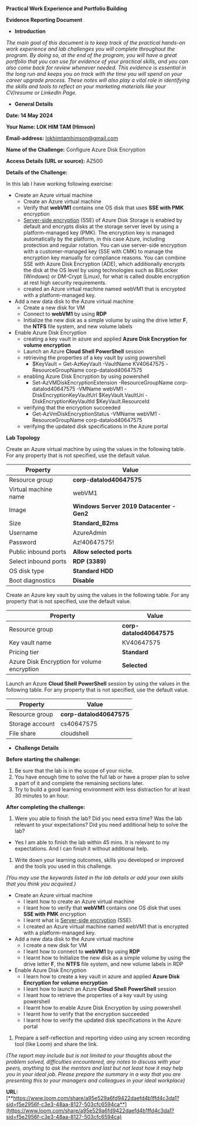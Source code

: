 **Practical Work Experience and Portfolio Building**

**Evidence Reporting Document**

- **Introduction**

_The main goal of this document is to keep track of the practical hands-on work experience and lab challenges you will complete throughout the program. By doing so, at the end of the program, you will have a great portfolio that you can use for evidence of your practical skills, and you can also come back for review whenever needed. This evidence is essential in the long run and keeps you on track with the time you will spend on your career upgrade process. These notes will also play a vital role in identifying the skills and tools to reflect on your marketing materials like your CV/resume or LinkedIn Page._

- **General Details**

**Date: 14 May 2024**

**Your Name: LOK HIM TAM (Himson)**

**Email-address:** <lokhimtamhimson@gmail.com>

**Name of the Challenge:** Configure Azure Disk Encryption

**Access Details (URL or source):** AZ500

**Details of the Challenge:**

In this lab I have working following exercise:

- Create an Azure virtual machine
  - Create an Azure virtual machine
  - Verify that **webVM1** contains one OS disk that uses **SSE with PMK** encryption
  - [Server-side encryption](https://docs.microsoft.com/en-us/azure/virtual-machines/disk-encryption) (SSE) of Azure Disk Storage is enabled by default and encrypts disks at the storage server level by using a platform-managed key (PMK). The encryption key is managed automatically by the platform, in this case Azure, including protection and regular rotation. You can use server-side encryption with a customer-managed key (SSE with CMK) to manage the encryption key manually for compliance reasons. You can combine SSE with Azure Disk Encryption (ADE), which additionally encrypts the disk at the OS level by using technologies such as BitLocker (Windows) or DM-Crypt (Linux), for what is called double encryption at rest high security requirements.
  - created an Azure virtual machine named webVM1 that is encrypted with a platform-managed key.
- Add a new data disk to the Azure virtual machine
  - Create a new disk for VM
  - Connect to **webVM1** by using **RDP**
  - Initialize the new disk as a simple volume by using the drive letter **F**, the **NTFS** file system, and new volume labels
- Enable Azure Disk Encryption
  - creating a key vault in azure and applied **Azure Disk Encryption for volume encryption**
  - Launch an Azure **Cloud Shell** **PowerShell** session
  - retrieving the properties of a key vault by using powershell
    - $KeyVault = Get-AzKeyVault -VaultName KV40647575 -ResourceGroupName corp-datalod40647575
  - enabling Azure Disk Encryption by using powershell
    - Set-AzVMDiskEncryptionExtension -ResourceGroupName corp-datalod40647575 -VMName webVM1 -DiskEncryptionKeyVaultUrl $KeyVault.VaultUri -DiskEncryptionKeyVaultId $KeyVault.ResourceId
  - verifying that the encryption succeeded
    - Get-AzVmDiskEncryptionStatus -VMName webVM1 -ResourceGroupName corp-datalod40647575
  - verifying the updated disk specifications in the Azure portal

**Lab Topology**

Create an Azure virtual machine by using the values in the following table. For any property that is not specified, use the default value.

| **Property** | **Value** |
| --- | --- |
| Resource group | **corp-datalod40647575** |
| Virtual machine name | webVM1 |
| Image | **Windows Server 2019 Datacenter - Gen2** |
| Size | **Standard_B2ms** |
| Username | AzureAdmin |
| Password | Az!40647575! |
| Public inbound ports | **Allow selected ports** |
| Select inbound ports | **RDP (3389)** |
| OS disk type | **Standard HDD** |
| Boot diagnostics | **Disable** |

Create an Azure key vault by using the values in the following table. For any property that is not specified, use the default value.

| **Property** | **Value** |
| --- | --- |
| Resource group | **corp-datalod40647575** |
| Key vault name | KV40647575 |
| Pricing tier | **Standard** |
| Azure Disk Encryption for volume encryption | **Selected** |

Launch an Azure **Cloud Shell** **PowerShell** session by using the values in the following table. For any property that is not specified, use the default value.

| **Property** | **Value** |
| --- | --- |
| Resource group | **corp-datalod40647575** |
| Storage account | cs40647575 |
| File share | cloudshell |

- **Challenge Details**

**Before starting the challenge:**

1. Be sure that the lab is in the scope of your niche.
2. You have enough time to solve the full lab or have a proper plan to solve a part of it and complete the remaining sections later.
3. Try to build a good learning environment with less distraction for at least 30 minutes to an hour.

**After completing the challenge:**

1. Were you able to finish the lab? Did you need extra time? Was the lab relevant to your expectations? Did you need additional help to solve the lab?

- Yes I am able to finish the lab within 45 mins. It is relevant to my expectations. And I can finish it without additional help.

1. Write down your learning outcomes, skills you developed or improved and the tools you used in this challenge.

_(You may use the keywords listed in the lab details or add your own skills that you think you acquired.)_

- Create an Azure virtual machine
  - I leant how to create an Azure virtual machine
  - I leant how to verify that **webVM1** contains one OS disk that uses **SSE with PMK** encryption
  - I learnt what is [Server-side encryption](https://docs.microsoft.com/en-us/azure/virtual-machines/disk-encryption) (SSE).
  - I created an Azure virtual machine named webVM1 that is encrypted with a platform-managed key.
- Add a new data disk to the Azure virtual machine
  - I create a new disk for VM
  - I leant how to connect to **webVM1** by using **RDP**
  - I learnt how to Initialize the new disk as a simple volume by using the drive letter **F**, the **NTFS** file system, and new volume labels in RDP
- Enable Azure Disk Encryption
  - I learn how to create a key vault in azure and applied **Azure Disk Encryption for volume encryption**
  - I leant how to launch an Azure **Cloud Shell** **PowerShell** session
  - I leant how to retrieve the properties of a key vault by using powershell
  - I learnt how to enable Azure Disk Encryption by using powershell
  - I learnt how to verify that the encryption succeeded
  - I learnt how to verify the updated disk specifications in the Azure portal

1. Prepare a self-reflection and reporting video using any screen recording tool (like Loom) and share the link.

_(The report may include but is not limited to your thoughts about the problem solved, difficulties encountered, any notes to discuss with your peers, anything to ask the mentors and last but not least how it may help you in your ideal job. Please prepare the summary in a way that you are presenting this to your managers and colleagues in your ideal workplace)_

**URL:** [**https://www.loom.com/share/a95e529a6fd9422daefd4b1ffd4c3da1?sid=f5e2956f-c3e3-48aa-8127-503cfc6594ca**](https://www.loom.com/share/a95e529a6fd9422daefd4b1ffd4c3da1?sid=f5e2956f-c3e3-48aa-8127-503cfc6594ca)